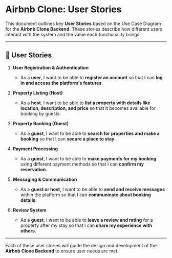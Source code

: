 # Airbnb Clone: User Stories

This document outlines key **User Stories** based on the Use Case Diagram for the **Airbnb Clone Backend**. These stories describe how different users interact with the system and the value each functionality brings.

---

## 👤 User Stories

1. **User Registration & Authentication**
   - As a **user**, I want to be able to **register an account** so that I can **log in and access the platform's features**.

2. **Property Listing (Host)**
   - As a **host**, I want to be able to **list a property with details like location, description, and price** so that it becomes available for booking by guests.

3. **Property Booking (Guest)**
   - As a **guest**, I want to be able to **search for properties and make a booking** so that I can **secure a place to stay**.

4. **Payment Processing**
   - As a **guest**, I want to be able to **make payments for my booking** using different payment methods so that I can **confirm my reservation**.

5. **Messaging & Communication**
   - As a **guest or host**, I want to be able to **send and receive messages** within the platform so that I can **communicate about booking details**.

6. **Review System**
   - As a **guest**, I want to be able to **leave a review and rating** for a property after my stay so that I can **share my experience with others**.

---

Each of these user stories will guide the design and development of the **Airbnb Clone Backend** to ensure user needs are met.
